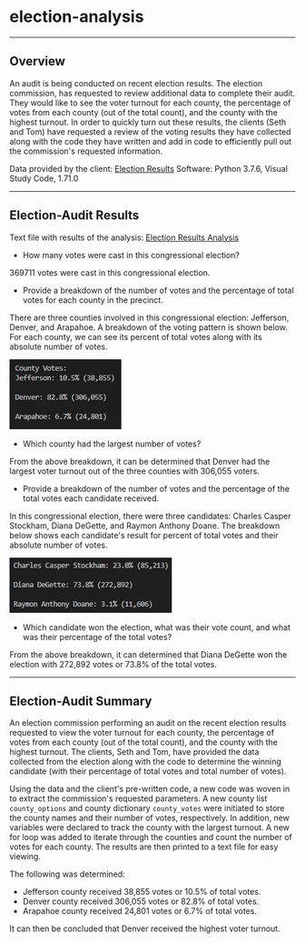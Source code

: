 # election-analysis
---
## Overview

An audit is being conducted on recent election results. The election commission, has requested to review additional data to complete their audit. They would like to see the voter turnout for each county, the percentage of votes from each county (out of the total count), and the county with the highest turnout. In order to quickly turn out these results, the clients (Seth and Tom) have requested a review of the voting results they have collected along with the code they have written and add in code to efficiently pull out the commission's requested information.

Data provided by the client: [Election Results](Resources/election_results.csv)
Software: Python 3.7.6, Visual Study Code, 1.71.0

---

## Election-Audit Results

Text file with results of the analysis: [Election Results Analysis](Analysis/election_analysis.txt)

* How many votes were cast in this congressional election?

369711 votes were cast in this congressional election.

* Provide a breakdown of the number of votes and the percentage of total votes for each county in the precinct.

There are three counties involved in this congressional election: Jefferson, Denver, and Arapahoe. A breakdown of the voting pattern is shown below. For each county, we can see its percent of total votes along with its absolute number of votes.

![County Breakdown](Resources/county-breakdown.png)

* Which county had the largest number of votes?

From the above breakdown, it can be determined that Denver had the largest voter turnout out of the three counties with 306,055 voters.

* Provide a breakdown of the number of votes and the percentage of the total votes each candidate received.

In this congressional election, there were three candidates: Charles Casper Stockham, Diana DeGette, and Raymon Anthony Doane. The breakdown below shows each candidate's result for percent of total votes and their absolute number of votes.

![Candidate Results](Resources/candidate-results.png)

* Which candidate won the election, what was their vote count, and what was their percentage of the total votes?

From the above breakdown, it can determined that Diana DeGette won the election with 272,892 votes or 73.8% of the total votes.

---

## Election-Audit Summary

An election commission performing an audit on the recent election results requested to view the voter turnout for each county, the percentage of votes from each county (out of the total count), and the county with the highest turnout. The clients, Seth and Tom, have provided the data collected from the election along with the code to determine the winning candidate (with their percentage of total votes and total number of votes). 

Using the data and the client's pre-written code, a new code was woven in to extract the commission's requested parameters. A new county list ```county_options``` and county dictionary ```county_votes``` were initiated to store the county names and their number of votes, respectively. In addition, new variables were declared to track the county with the largest turnout. A new for loop was added to iterate through the counties and count the number of votes for each county. The results are then printed to a text file for easy viewing.

The following was determined:

- Jefferson county received 38,855 votes or 10.5% of total votes.
- Denver county received 306,055 votes or 82.8% of total votes.
- Arapahoe county received 24,801 votes or 6.7% of total votes.

It can then be concluded that Denver received the highest voter turnout.

